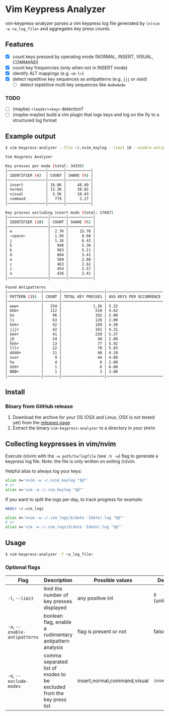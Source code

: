 # Vim Keypress Analyzer

vim-keypress-analyzer parses a vim keypress log file generated by `(n)vim -w <a_log_file>` and aggregates key press counts.

## Features

- [x] count keys pressed by operating mode (NORMAL, INSERT, VISUAL, COMMAND)
- [x] count key frequencies (only when not in INSERT mode)
- [x] identify ALT mappings (e.g. `<m-l>`)
- [x] detect repetitive key sequences as antipatterns (e.g. `jjj` or `dddd`)
  - [ ] detect repetitive multi key sequences like `dwdwdwdw`

### TODO

- [ ] (maybe) `<leader><key>` detection?
- [ ] (maybe maybe) build a vim plugin that logs keys and log on the fly to a structured log format

## Example output

```sh
$ vim-keypress-analyzer --file ~/.nvim_keylog --limit 10 --enable-antipatterns

Vim Keypress Analyzer

Key presses per mode (total: 34335)
│─────────────────│───────│───────────│
│ IDENTIFIER (4)  │ COUNT │ SHARE (%) │
│─────────────────│───────│───────────│
│ insert          │ 16.6K │     48.49 │
│ normal          │ 13.3K │     38.82 │
│ visual          │  3.5K │     10.43 │
│ command         │   779 │      2.27 │
│─────────────────│───────│───────────│

Key presses excluding insert mode (total: 17687)
│──────────────────│───────│───────────│
│ IDENTIFIER (10)  │ COUNT │ SHARE (%) │
│──────────────────│───────│───────────│
│ w                │  2.7K │     15.76 │
│ <space>          │  1.5K │      8.68 │
│ j                │  1.1K │      6.43 │
│ k                │   948 │      5.36 │
│ b                │   903 │      5.11 │
│ d                │   604 │      3.41 │
│ e                │   509 │      2.88 │
│ c                │   463 │      2.62 │
│ i                │   454 │      2.57 │
│ o                │   426 │      2.41 │
│──────────────────│───────│───────────│

Found Antipatterns
│───────────────│───────│───────────────────│─────────────────────────│
│ PATTERN (15)  │ COUNT │ TOTAL KEY PRESSES │ AVG KEYS PER OCCURRENCE │
│───────────────│───────│───────────────────│─────────────────────────│
│ www+          │   234 │              1.2K │ 5.22                    │
│ bbb+          │   112 │               518 │ 4.62                    │
│ ko            │    96 │               192 │ 2.00                    │
│ li            │    63 │               126 │ 2.00                    │
│ kkk+          │    42 │               189 │ 4.50                    │
│ jjj+          │    42 │               181 │ 4.31                    │
│ eee+          │    41 │               220 │ 5.37                    │
│ jO            │    24 │                48 │ 2.00                    │
│ hhh+          │    13 │                77 │ 5.92                    │
│ lll+          │    12 │                70 │ 5.83                    │
│ dddd+         │    11 │                46 │ 4.18                    │
│ xxx+          │     9 │                44 │ 4.89                    │
│ ha            │     4 │                 8 │ 2.00                    │
│ XXX+          │     1 │                 6 │ 6.00                    │
│ BBB+          │     1 │                 3 │ 3.00                    │
│───────────────│───────│───────────────────│─────────────────────────│
```

## Install

### Binary from GitHub release

1. Download the archive for your OS (OSX and Linux, OSX is not tested yet) from the [releases page](https://github.com/phux/vim-keypress-analyzer/releases)
1. Extract the binary `vim-keypress-analyzer` to a directory in your `$PATH`

## Collecting keypresses in vim/nvim

Execute (n)vim with the `-w path/to/logfile` (see `:h -w`) flag to generate
a keypress log file.
Note: the file is only written on exiting (n)vim.

Helpful alias to always log your keys:

```sh
alias n='nvim -w ~/.nvim_keylog "$@"'
# or
alias v='vim -w ~/.vim_keylog "$@"'
```

If you want to split the logs per day, to track progress for example:

```sh
mkdir ~/.vim_logs

alias n='nvim -w ~/.vim_logs/$(date -Idate).log "$@"'
# or
alias v='vim -w ~/.vim_logs/$(date -Idate).log "$@"'
```

## Usage

```sh
$ vim-keypress-analyzer -f <a_log_file>
```

### Optional flags

| Flag                          | Description                                                          | Possible values              | Default         |
|-------------------------------|----------------------------------------------------------------------|------------------------------|-----------------|
| `-l`, `--limit`               | limit the number of key presses displayed                            | any positive int             | `0` (unlimited) |
| `-a`, `--enable-antipatterns` | boolean flag, enable a rudimentary antipattern analysis              | flag is present or not       | false           |
| `-e`, `--exclude-modes`       | comma separated list of modes to be excluded from the key press list | insert,normal,command,visual | `insert`        |
